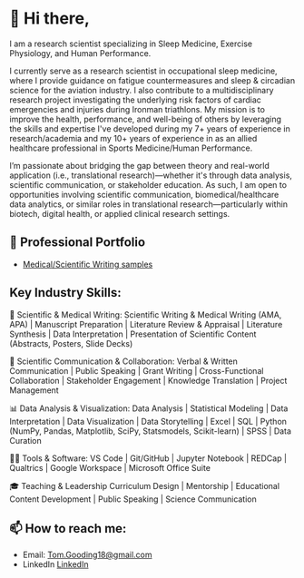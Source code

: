 
# 👋 Hi there, 

I am a research scientist specializing in Sleep Medicine, Exercise Physiology, and Human Performance.

I currently serve as a research scientist in occupational sleep medicine, where I provide guidance on fatigue countermeasures and sleep & circadian science for the aviation industry. I also contribute to a multidisciplinary research project investigating the underlying risk factors of cardiac emergencies and injuries during Ironman triathlons. My mission is to improve the health, performance, and well-being of others by leveraging the skills and expertise I've developed during my 7+ years of experience in research/academia and my 10+ years of experience in as an allied healthcare professional in Sports Medicine/Human Performance. 

I’m passionate about bridging the gap between theory and real-world application (i.e., translational research)—whether it's through data analysis, scientific communication, or stakeholder education. As such, I am open to opportunities involving scientific communication, biomedical/healthcare data analytics, or similar roles in translational research—particularly within biotech, digital health, or applied clinical research settings.

## 💼 Professional Portfolio

- [Medical/Scientific Writing samples](https://github.com/Tom-Gooding/Portfolio/tree/main/Writing%20Samples)

## **Key Industry Skills:**

🧠 Scientific & Medical Writing:
Scientific Writing & Medical Writing (AMA, APA) | Manuscript Preparation | Literature Review & Appraisal | Literature Synthesis | Data Interpretation | Presentation of Scientific Content (Abstracts, Posters, Slide Decks)

🤝 Scientific Communication & Collaboration:
Verbal & Written Communication | Public Speaking | Grant Writing | Cross-Functional Collaboration | Stakeholder Engagement | Knowledge Translation | Project Management

📊 Data Analysis & Visualization:
Data Analysis | Statistical Modeling | Data Interpretation | Data Visualization | Data Storytelling | Excel | SQL | Python (NumPy, Pandas, Matplotlib, SciPy, Statsmodels, Scikit-learn) | SPSS | Data Curation

👨‍💻 Tools & Software:
VS Code | Git/GitHub | Jupyter Notebook | REDCap | Qualtrics | Google Workspace | Microsoft Office Suite

🎓 Teaching & Leadership
Curriculum Design | Mentorship | Educational Content Development | Public Speaking | Science Communication

## 📫 **How to reach me:**  
- Email: [Tom.Gooding18@gmail.com](Tom.Gooding18@gmail.com )  
- LinkedIn [LinkedIn](https://www.linkedin.com/in/thomas-gooding-phd-atc-cscs-81767053/)
